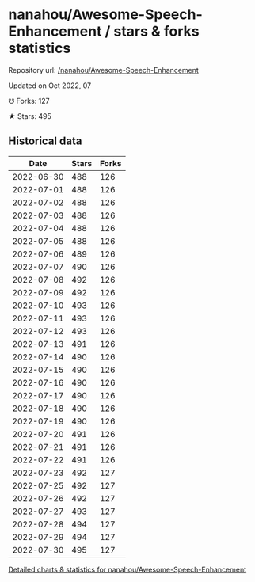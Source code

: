 # nanahou/Awesome-Speech-Enhancement / stars & forks statistics

Repository url: [/nanahou/Awesome-Speech-Enhancement](https://github.com/nanahou/Awesome-Speech-Enhancement)

Updated on Oct 2022, 07

☋ Forks: 127

★ Stars: 495

## Historical data
| Date | Stars | Forks |
|------|-------|-------|
| 2022-06-30 | 488 | 126 | 
| 2022-07-01 | 488 | 126 | 
| 2022-07-02 | 488 | 126 | 
| 2022-07-03 | 488 | 126 | 
| 2022-07-04 | 488 | 126 | 
| 2022-07-05 | 488 | 126 | 
| 2022-07-06 | 489 | 126 | 
| 2022-07-07 | 490 | 126 | 
| 2022-07-08 | 492 | 126 | 
| 2022-07-09 | 492 | 126 | 
| 2022-07-10 | 493 | 126 | 
| 2022-07-11 | 493 | 126 | 
| 2022-07-12 | 493 | 126 | 
| 2022-07-13 | 491 | 126 | 
| 2022-07-14 | 490 | 126 | 
| 2022-07-15 | 490 | 126 | 
| 2022-07-16 | 490 | 126 | 
| 2022-07-17 | 490 | 126 | 
| 2022-07-18 | 490 | 126 | 
| 2022-07-19 | 490 | 126 | 
| 2022-07-20 | 491 | 126 | 
| 2022-07-21 | 491 | 126 | 
| 2022-07-22 | 491 | 126 | 
| 2022-07-23 | 492 | 127 | 
| 2022-07-25 | 492 | 127 | 
| 2022-07-26 | 492 | 127 | 
| 2022-07-27 | 493 | 127 | 
| 2022-07-28 | 494 | 127 | 
| 2022-07-29 | 494 | 127 | 
| 2022-07-30 | 495 | 127 | 


[Detailed charts & statistics for nanahou/Awesome-Speech-Enhancement](https://reviewgithub.com/rep/nanahou/Awesome-Speech-Enhancement)
